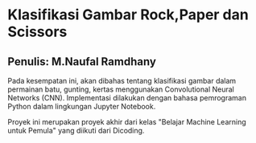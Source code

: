 # Klasifikasi Gambar Rock,Paper dan Scissors
## Penulis: M.Naufal Ramdhany

Pada kesempatan ini, akan dibahas tentang klasifikasi gambar dalam permainan batu, gunting, kertas menggunakan Convolutional Neural Networks (CNN). Implementasi dilakukan dengan bahasa pemrograman Python dalam lingkungan Jupyter Notebook.

Proyek ini merupakan proyek akhir dari kelas "Belajar Machine Learning untuk Pemula" yang diikuti dari Dicoding.
